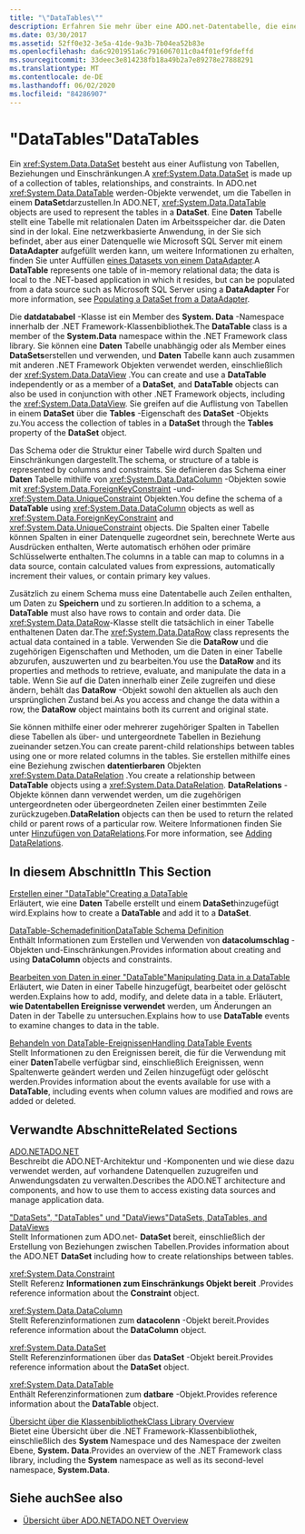 ```yaml
---
title: "\"DataTables\""
description: Erfahren Sie mehr über eine ADO.net-Datentabelle, die eine Tabelle mit relationalen Daten im Arbeitsspeicher darstellt. NET-basierte Anwendung, in der es sich befindet.
ms.date: 03/30/2017
ms.assetid: 52ff0e32-3e5a-41de-9a3b-7b04ea52b83e
ms.openlocfilehash: da6c9201951a6c7916067011c0a4f01ef9fdeffd
ms.sourcegitcommit: 33deec3e814238fb18a49b2a7e89278e27888291
ms.translationtype: MT
ms.contentlocale: de-DE
ms.lasthandoff: 06/02/2020
ms.locfileid: "84286907"
---
```

# <a name="datatables"></a><span data-ttu-id="f1058-103">"DataTables"</span><span class="sxs-lookup"><span data-stu-id="f1058-103">DataTables</span></span>
<span data-ttu-id="f1058-104">Ein <xref:System.Data.DataSet> besteht aus einer Auflistung von Tabellen, Beziehungen und Einschränkungen.</span><span class="sxs-lookup"><span data-stu-id="f1058-104">A <xref:System.Data.DataSet> is made up of a collection of tables, relationships, and constraints.</span></span> <span data-ttu-id="f1058-105">In ADO.net <xref:System.Data.DataTable> werden-Objekte verwendet, um die Tabellen in einem **DataSet**darzustellen.</span><span class="sxs-lookup"><span data-stu-id="f1058-105">In ADO.NET, <xref:System.Data.DataTable> objects are used to represent the tables in a **DataSet**.</span></span> <span data-ttu-id="f1058-106">Eine **Daten** Tabelle stellt eine Tabelle mit relationalen Daten im Arbeitsspeicher dar. die Daten sind in der lokal. Eine netzwerkbasierte Anwendung, in der Sie sich befindet, aber aus einer Datenquelle wie Microsoft SQL Server mit einem **DataAdapter** aufgefüllt werden kann, um weitere Informationen zu erhalten, finden Sie unter Auffüllen [eines Datasets von einem DataAdapter](../populating-a-dataset-from-a-dataadapter.md).</span><span class="sxs-lookup"><span data-stu-id="f1058-106">A **DataTable** represents one table of in-memory relational data; the data is local to the .NET-based application in which it resides, but can be populated from a data source such as Microsoft SQL Server using a **DataAdapter** For more information, see [Populating a DataSet from a DataAdapter](../populating-a-dataset-from-a-dataadapter.md).</span></span>  
  
 <span data-ttu-id="f1058-107">Die **datdatababel** -Klasse ist ein Member des **System. Data** -Namespace innerhalb der .NET Framework-Klassenbibliothek.</span><span class="sxs-lookup"><span data-stu-id="f1058-107">The **DataTable** class is a member of the **System.Data** namespace within the .NET Framework class library.</span></span> <span data-ttu-id="f1058-108">Sie können eine **Daten** Tabelle unabhängig oder als Member eines **DataSets**erstellen und verwenden, und **Daten** Tabelle kann auch zusammen mit anderen .NET Framework Objekten verwendet werden, einschließlich der <xref:System.Data.DataView> .</span><span class="sxs-lookup"><span data-stu-id="f1058-108">You can create and use a **DataTable** independently or as a member of a **DataSet**, and **DataTable** objects can also be used in conjunction with other .NET Framework objects, including the <xref:System.Data.DataView>.</span></span> <span data-ttu-id="f1058-109">Sie greifen auf die Auflistung von Tabellen in einem **DataSet** über die **Tables** -Eigenschaft des **DataSet** -Objekts zu.</span><span class="sxs-lookup"><span data-stu-id="f1058-109">You access the collection of tables in a **DataSet** through the **Tables** property of the **DataSet** object.</span></span>  
  
 <span data-ttu-id="f1058-110">Das Schema oder die Struktur einer Tabelle wird durch Spalten und Einschränkungen dargestellt.</span><span class="sxs-lookup"><span data-stu-id="f1058-110">The schema, or structure of a table is represented by columns and constraints.</span></span> <span data-ttu-id="f1058-111">Sie definieren das Schema einer **Daten** Tabelle mithilfe von <xref:System.Data.DataColumn> -Objekten sowie mit <xref:System.Data.ForeignKeyConstraint> -und- <xref:System.Data.UniqueConstraint> Objekten.</span><span class="sxs-lookup"><span data-stu-id="f1058-111">You define the schema of a **DataTable** using <xref:System.Data.DataColumn> objects as well as <xref:System.Data.ForeignKeyConstraint> and <xref:System.Data.UniqueConstraint> objects.</span></span> <span data-ttu-id="f1058-112">Die Spalten einer Tabelle können Spalten in einer Datenquelle zugeordnet sein, berechnete Werte aus Ausdrücken enthalten, Werte automatisch erhöhen oder primäre Schlüsselwerte enthalten.</span><span class="sxs-lookup"><span data-stu-id="f1058-112">The columns in a table can map to columns in a data source, contain calculated values from expressions, automatically increment their values, or contain primary key values.</span></span>  
  
 <span data-ttu-id="f1058-113">Zusätzlich zu einem Schema muss eine Datentabelle auch Zeilen enthalten, um Daten zu **Speichern** und zu sortieren.</span><span class="sxs-lookup"><span data-stu-id="f1058-113">In addition to a schema, a **DataTable** must also have rows to contain and order data.</span></span> <span data-ttu-id="f1058-114">Die <xref:System.Data.DataRow>-Klasse stellt die tatsächlich in einer Tabelle enthaltenen Daten dar.</span><span class="sxs-lookup"><span data-stu-id="f1058-114">The <xref:System.Data.DataRow> class represents the actual data contained in a table.</span></span> <span data-ttu-id="f1058-115">Verwenden Sie die **DataRow** und die zugehörigen Eigenschaften und Methoden, um die Daten in einer Tabelle abzurufen, auszuwerten und zu bearbeiten.</span><span class="sxs-lookup"><span data-stu-id="f1058-115">You use the **DataRow** and its properties and methods to retrieve, evaluate, and manipulate the data in a table.</span></span> <span data-ttu-id="f1058-116">Wenn Sie auf die Daten innerhalb einer Zeile zugreifen und diese ändern, behält das **DataRow** -Objekt sowohl den aktuellen als auch den ursprünglichen Zustand bei.</span><span class="sxs-lookup"><span data-stu-id="f1058-116">As you access and change the data within a row, the **DataRow** object maintains both its current and original state.</span></span>  
  
 <span data-ttu-id="f1058-117">Sie können mithilfe einer oder mehrerer zugehöriger Spalten in Tabellen diese Tabellen als über- und untergeordnete Tabellen in Beziehung zueinander setzen.</span><span class="sxs-lookup"><span data-stu-id="f1058-117">You can create parent-child relationships between tables using one or more related columns in the tables.</span></span> <span data-ttu-id="f1058-118">Sie erstellen mithilfe eines eine Beziehung zwischen **datentierbaren** Objekten <xref:System.Data.DataRelation> .</span><span class="sxs-lookup"><span data-stu-id="f1058-118">You create a relationship between **DataTable** objects using a <xref:System.Data.DataRelation>.</span></span> <span data-ttu-id="f1058-119">**DataRelations** -Objekte können dann verwendet werden, um die zugehörigen untergeordneten oder übergeordneten Zeilen einer bestimmten Zeile zurückzugeben.</span><span class="sxs-lookup"><span data-stu-id="f1058-119">**DataRelation** objects can then be used to return the related child or parent rows of a particular row.</span></span> <span data-ttu-id="f1058-120">Weitere Informationen finden Sie unter [Hinzufügen von DataRelations](adding-datarelations.md).</span><span class="sxs-lookup"><span data-stu-id="f1058-120">For more information, see [Adding DataRelations](adding-datarelations.md).</span></span>  
  
## <a name="in-this-section"></a><span data-ttu-id="f1058-121">In diesem Abschnitt</span><span class="sxs-lookup"><span data-stu-id="f1058-121">In This Section</span></span>  
 [<span data-ttu-id="f1058-122">Erstellen einer "DataTable"</span><span class="sxs-lookup"><span data-stu-id="f1058-122">Creating a DataTable</span></span>](creating-a-datatable.md)  
 <span data-ttu-id="f1058-123">Erläutert, wie eine **Daten** Tabelle erstellt und einem **DataSet**hinzugefügt wird.</span><span class="sxs-lookup"><span data-stu-id="f1058-123">Explains how to create a **DataTable** and add it to a **DataSet**.</span></span>  
  
 [<span data-ttu-id="f1058-124">DataTable-Schemadefinition</span><span class="sxs-lookup"><span data-stu-id="f1058-124">DataTable Schema Definition</span></span>](datatable-schema-definition.md)  
 <span data-ttu-id="f1058-125">Enthält Informationen zum Erstellen und Verwenden von **datacolumschlag** -Objekten und-Einschränkungen.</span><span class="sxs-lookup"><span data-stu-id="f1058-125">Provides information about creating and using **DataColumn** objects and constraints.</span></span>  
  
 [<span data-ttu-id="f1058-126">Bearbeiten von Daten in einer "DataTable"</span><span class="sxs-lookup"><span data-stu-id="f1058-126">Manipulating Data in a DataTable</span></span>](manipulating-data-in-a-datatable.md)  
 <span data-ttu-id="f1058-127">Erläutert, wie Daten in einer Tabelle hinzugefügt, bearbeitet oder gelöscht werden.</span><span class="sxs-lookup"><span data-stu-id="f1058-127">Explains how to add, modify, and delete data in a table.</span></span> <span data-ttu-id="f1058-128">Erläutert, **wie Datentabellen Ereignisse verwendet** werden, um Änderungen an Daten in der Tabelle zu untersuchen.</span><span class="sxs-lookup"><span data-stu-id="f1058-128">Explains how to use **DataTable** events to examine changes to data in the table.</span></span>  
  
 [<span data-ttu-id="f1058-129">Behandeln von DataTable-Ereignissen</span><span class="sxs-lookup"><span data-stu-id="f1058-129">Handling DataTable Events</span></span>](handling-datatable-events.md)  
 <span data-ttu-id="f1058-130">Stellt Informationen zu den Ereignissen bereit, die für die Verwendung mit einer **Daten**Tabelle verfügbar sind, einschließlich Ereignissen, wenn Spaltenwerte geändert werden und Zeilen hinzugefügt oder gelöscht werden.</span><span class="sxs-lookup"><span data-stu-id="f1058-130">Provides information about the events available for use with a **DataTable**, including events when column values are modified and rows are added or deleted.</span></span>  
  
## <a name="related-sections"></a><span data-ttu-id="f1058-131">Verwandte Abschnitte</span><span class="sxs-lookup"><span data-stu-id="f1058-131">Related Sections</span></span>  
 [<span data-ttu-id="f1058-132">ADO.NET</span><span class="sxs-lookup"><span data-stu-id="f1058-132">ADO.NET</span></span>](../index.md)  
 <span data-ttu-id="f1058-133">Beschreibt die ADO.NET-Architektur und -Komponenten und wie diese dazu verwendet werden, auf vorhandene Datenquellen zuzugreifen und Anwendungsdaten zu verwalten.</span><span class="sxs-lookup"><span data-stu-id="f1058-133">Describes the ADO.NET architecture and components, and how to use them to access existing data sources and manage application data.</span></span>  
  
 [<span data-ttu-id="f1058-134">"DataSets", "DataTables" und "DataViews"</span><span class="sxs-lookup"><span data-stu-id="f1058-134">DataSets, DataTables, and DataViews</span></span>](index.md)  
 <span data-ttu-id="f1058-135">Stellt Informationen zum ADO.net- **DataSet** bereit, einschließlich der Erstellung von Beziehungen zwischen Tabellen.</span><span class="sxs-lookup"><span data-stu-id="f1058-135">Provides information about the ADO.NET **DataSet** including how to create relationships between tables.</span></span>  
  
 <xref:System.Data.Constraint>  
 <span data-ttu-id="f1058-136">Stellt Referenz **Informationen zum Einschränkungs Objekt bereit** .</span><span class="sxs-lookup"><span data-stu-id="f1058-136">Provides reference information about the **Constraint** object.</span></span>  
  
 <xref:System.Data.DataColumn>  
 <span data-ttu-id="f1058-137">Stellt Referenzinformationen zum **datacolenn** -Objekt bereit.</span><span class="sxs-lookup"><span data-stu-id="f1058-137">Provides reference information about the **DataColumn** object.</span></span>  
  
 <xref:System.Data.DataSet>  
 <span data-ttu-id="f1058-138">Stellt Referenzinformationen über das **DataSet** -Objekt bereit.</span><span class="sxs-lookup"><span data-stu-id="f1058-138">Provides reference information about the **DataSet** object.</span></span>  
  
 <xref:System.Data.DataTable>  
 <span data-ttu-id="f1058-139">Enthält Referenzinformationen zum **datbare** -Objekt.</span><span class="sxs-lookup"><span data-stu-id="f1058-139">Provides reference information about the **DataTable** object.</span></span>  
  
 [<span data-ttu-id="f1058-140">Übersicht über die Klassenbibliothek</span><span class="sxs-lookup"><span data-stu-id="f1058-140">Class Library Overview</span></span>](../../../../standard/class-library-overview.md)  
 <span data-ttu-id="f1058-141">Bietet eine Übersicht über die .NET Framework-Klassenbibliothek, einschließlich des **System** Namespace und des Namespace der zweiten Ebene, **System. Data**.</span><span class="sxs-lookup"><span data-stu-id="f1058-141">Provides an overview of the .NET Framework class library, including the **System** namespace as well as its second-level namespace, **System.Data**.</span></span>  
  
## <a name="see-also"></a><span data-ttu-id="f1058-142">Siehe auch</span><span class="sxs-lookup"><span data-stu-id="f1058-142">See also</span></span>

- [<span data-ttu-id="f1058-143">Übersicht über ADO.NET</span><span class="sxs-lookup"><span data-stu-id="f1058-143">ADO.NET Overview</span></span>](../ado-net-overview.md)
